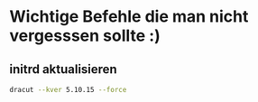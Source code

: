 # Wichtige Befehle die man nicht vergesssen sollte :)

## initrd aktualisieren
```bash
dracut --kver 5.10.15 --force
``` 

